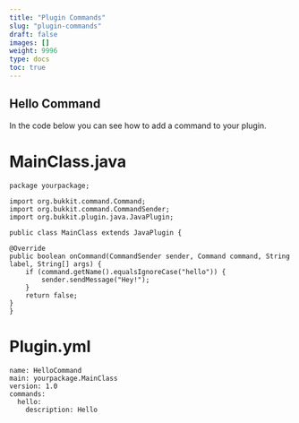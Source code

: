 ```yaml
---
title: "Plugin Commands"
slug: "plugin-commands"
draft: false
images: []
weight: 9996
type: docs
toc: true
---
```


## Hello Command
In the code below you can see how to add a command to your plugin.

MainClass.java
=======

    package yourpackage;

    import org.bukkit.command.Command;
    import org.bukkit.command.CommandSender;
    import org.bukkit.plugin.java.JavaPlugin;

    public class MainClass extends JavaPlugin {

    @Override
    public boolean onCommand(CommandSender sender, Command command, String label, String[] args) {
        if (command.getName().equalsIgnoreCase("hello")) {
            sender.sendMessage("Hey!");
        }
        return false;
    }
    }


Plugin.yml
==========
    name: HelloCommand
    main: yourpackage.MainClass
    version: 1.0
    commands:
      hello:
        description: Hello

